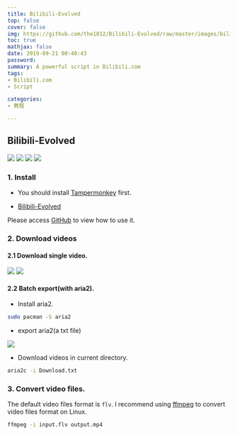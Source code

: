 ```yaml
---
title: Bilibili-Evolved
top: false
cover: false
img: https://github.com/the1812/Bilibili-Evolved/raw/master/images/bilibili-evolved-wide-color.svg?sanitize=true<Paste>
toc: true
mathjax: false
date: 2019-09-21 00:40:43
password:
summary: A powerful script in Bilibili.com
tags:
- Bilibili.com
- Script

categories:
- 教程

---
```


## Bilibili-Evolved

![](1.png)
![](2.png)
![](3.png)
![](4.png)

### 1. Install

- You should install [Tampermonkey](https://www.tampermonkey.net) first.

- [Bilibili-Evolved](https://greasyfork.org/en/scripts/373563-bilibili-evolved)

Please access [GitHub](https://github.com/the1812/Bilibili-Evolved) to view how to use it.

### 2. Download videos

#### 2.1 Download single video.

![](5.png)
![](6.png)

#### 2.2 Batch export(with aria2).

- Install aria2.

```bash
sudo pacman -S aria2
```
- export aria2(a txt file)

![](7.png)

- Download videos in current directory.

```bash
aria2c -i Download.txt
```

### 3. Convert video files.

The default video files format is `flv`. 
I recommend using [ffmpeg](http://ffmpeg.org/) to convert video files format on Linux.

```bash
ffmpeg -i input.flv output.mp4
```

